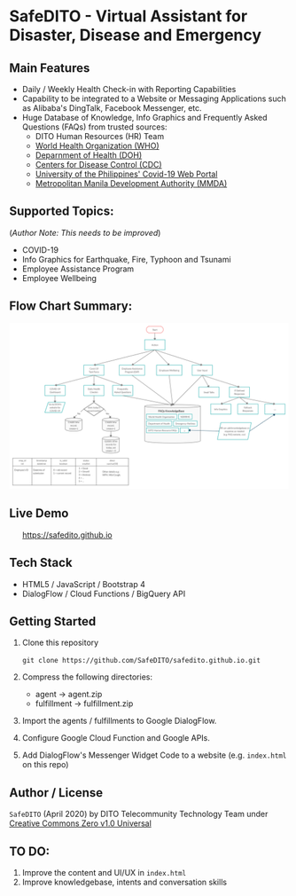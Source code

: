# SafeDITO - Virtual Assistant for Disaster, Disease and Emergency

## Main Features
* Daily / Weekly Health Check-in with Reporting Capabilities
* Capability to be integrated to a Website or Messaging Applications such as Alibaba's DingTalk, Facebook Messenger, etc.
* Huge Database of Knowledge, Info Graphics and Frequently Asked Questions (FAQs) from trusted sources:
    * DITO Human Resources (HR) Team
    * [World Health Organization (WHO)](https://www.who.int/news-room/q-a-detail/q-a-coronaviruses)
    * [Deparnment of Health (DOH)](https://www.doh.gov.ph/COVID-19/FAQs)
    * [Centers for Disease Control (CDC)](https://www.cdc.gov/coronavirus/2019-ncov/faq.html)
    * [University of the Philippines' Covid-19 Web Portal](https://endcov.ph/dashboard/)
    * [Metropolitan Manila Development Authority (MMDA)](http://www.mmda.gov.ph/20-faq/288-disaster-awareness-faq.html)


## Supported Topics:
(*Author Note: This needs to be improved*)
* COVID-19
* Info Graphics for Earthquake, Fire, Typhoon and Tsunami
* Employee Assistance Program
* Employee Wellbeing


## Flow Chart Summary:
![SafeDITO v2 Flowchart](/images/flowchart.png)




## Live Demo

&nbsp;&nbsp;&nbsp;&nbsp;&nbsp;&nbsp;https://safedito.github.io


## Tech Stack
* HTML5 / JavaScript / Bootstrap 4
* DialogFlow / Cloud Functions / BigQuery API


## Getting Started
1. Clone this repository
    
    `git clone https://github.com/SafeDITO/safedito.github.io.git`

2. Compress the following directories:
    * agent -> agent.zip
    * fulfillment -> fulfillment.zip

3. Import the agents / fulfillments to Google DialogFlow.

4. Configure Google Cloud Function and Google APIs.

5. Add DialogFlow's Messenger Widget Code to a website (e.g. `index.html` on this repo)


## Author / License
`SafeDITO` (April 2020) by DITO Telecommunity Technology Team under [Creative Commons Zero v1.0 Universal](https://github.com/GoogleCloudPlatform/covid19-rapid-response-demo/blob/master/agent-template/LICENSE)


## TO DO:
1. Improve the content and UI/UX in `index.html`
2. Improve knowledgebase, intents and conversation skills
